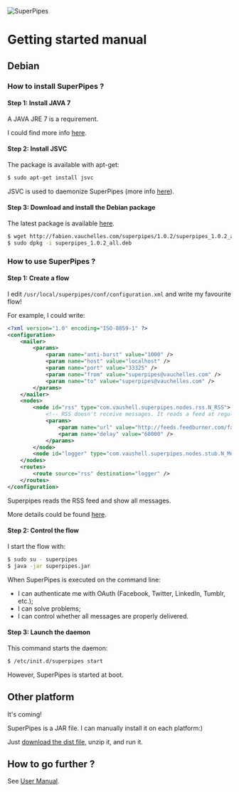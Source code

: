 ![SuperPipes](https://raw2.github.com/fabienvauchelles/superpipes/master/docs/images/logo_slogan238.png)

# Getting started manual

## Debian

### How to install SuperPipes ?

#### Step 1: Install JAVA 7

A JAVA JRE 7 is a requirement.

I could find more info [here](https://help.ubuntu.com/community/Java).


#### Step 2: Install JSVC

The package is available with apt-get:

```sh
$ sudo apt-get install jsvc
```

JSVC is used to daemonize SuperPipes (more info [here](http://commons.apache.org/proper/commons-daemon/jsvc.html)).


#### Step 3: Download and install the Debian package

The latest package is available [here](http://fabien.vauchelles.com/superpipes/1.0.2/superpipes_1.0.2_all.deb).

```sh
$ wget http://fabien.vauchelles.com/superpipes/1.0.2/superpipes_1.0.2_all.deb
$ sudo dpkg -i superpipes_1.0.2_all.deb
```

### How to use SuperPipes ?

#### Step 1: Create a flow

I edit `/usr/local/superpipes/conf/configuration.xml` and write my favourite flow!

For example, I could write:

```xml
<?xml version="1.0" encoding="ISO-8859-1" ?>
<configuration>
    <mailer>
        <params>
            <param name="anti-burst" value="1000" />
            <param name="host" value="localhost" />
            <param name="port" value="33325" />
            <param name="from" value="superpipes@vauchelles.com" />
            <param name="to" value="superpipes@vauchelles.com" />
        </params>
    </mailer>
    <nodes>
        <node id="rss" type="com.vaushell.superpipes.nodes.rss.N_RSS">
            <!-- RSS doesn't receive messages. It reads a feed at regular intervals -->
            <params>
                <param name="url" value="http://feeds.feedburner.com/fabienvauchelles" />
                <param name="delay" value="60000" />
            </params>
        </node>
        <node id="logger" type="com.vaushell.superpipes.nodes.stub.N_MessageLogger" />
    </nodes>
    <routes>
        <route source="rss" destination="logger" />
    </routes>
</configuration>
```

Superpipes reads the RSS feed and show all messages.

More details could be found [here](User_Manual.md).


#### Step 2: Control the flow

I start the flow with:

```sh
$ sudo su - superpipes
$ java -jar superpipes.jar
```

When SuperPipes is executed on the command line:

* I can authenticate me with OAuth (Facebook, Twitter, LinkedIn, Tumblr, etc.);
* I can solve problems;
* I can control whether all messages are properly delivered.


#### Step 3: Launch the daemon

This command starts the daemon:

```sh
$ /etc/init.d/superpipes start
```

However, SuperPipes is started at boot.


## Other platform

It's coming!

SuperPipes is a JAR file. I can manually install it on each platform:)

Just [download the dist file](http://fabien.vauchelles.com/superpipes/1.0.2/superpipes-1.0.2-dist.tar.gz), unzip it, and run it.


## How to go further ?

See [User Manual](User_Manual.md).
